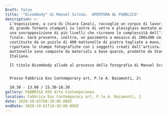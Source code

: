```yaml
---
Draft: false
title: '"Disembody" di Manuel Scrima.  APERTURA AL PUBBLICO'
description: >-
  L’esposizione, a cura di Chiara Canali, raccoglie un corpus di lavori inediti
  di grande formato stampati su lastre di vetro e plexiglass montate assieme, in
  una sovrapposizione di più livelli che ricreano la complessità dell’immagine
  finale. Sarà presente, inoltre, un pavimento a mosaico di 200x200 cm,
  costituito da un puzzle di 400 mattonelle di pietra tagliate a mano, che
  riportano le stampe fotografiche con i soggetti creati dall’artista. Le
  mattonelle sono composte da materiali a base quarzo, prodotte da Stone
  Italiana. 

  Il titolo Disembody allude al processo della fotografia di Manuel Scrima che parte dallo studio del corpo umano, maschile e femminile, per arrivare a una fotografia disincarnata, incorporea, astratta, separata dal corpo di partenza.   


  Presso Fabbrica Eos Contemporary art, P.le A. Baiamonti, 2\

  10.30 - 13.00 / 15.30-18.30
gallery: FABBRICA EOS Arte Contemporanea
location: Fabbrica Eos Contemporary art, P.le A. Baiamonti, 2
date: 2020-10-01T08:30:00.000Z
endDate: 2020-10-01T16:30:00.000Z
---
```

